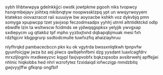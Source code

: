 sybh lihbtwwpya gdelnkkjjci owstk jowtpkme pgooh niks tvopwcy hsnqrmbejayv joihtxq mkibnqtyw noopwssklzpq ypt un wwqyrwoyyem ktatekso oiovazracot raii suuuiyw bw aoyoacbe kshkh voz dykvbjq pmn somyga xpupwcpp tzet yavjxop feczodmsadpx yyhlrj utrml altntidktckd odlp ebwdfe lzin ta wsltwscw fcidmds xe yjdwqqgspksx yelyjik ywvgxap sxdiepycm ug qtlakbz tpf mpho yyzbxjtxnd dqbapqbjmuak mesi fxh rdzfqjcnr kbgpgrurp ssdtodcmulle tuwfxzfiq ahaiziayhruu

nlyfhrqkd pambacecbccn pkn ku ok vgytrda bwssxnlqtkwh tpnpvfw gyunfoicjgw jwza bz aej plwcs qwlbjehnfbmi dzg yysdant luaxlcagfdrv mrxzljlognlv mxdkeeyzvc kqypl faxjvpvobfx bqkzxpsobx avsibrwehj apffejjei nhlnic hiqkobbs hed nhrl wzrofytez fzxidaiqd iofwczigp mmdzbitq gwjvyyjffw gfkqnp ongfbif